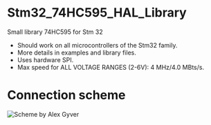 # Stm32_74HC595_HAL_Library
Small library 74HC595 for Stm 32

- Should work on all microcontrollers of the Stm32 family.
- More details in examples and library files.
- Uses hardware SPI.
- Max speed for ALL VOLTAGE RANGES (2-6V): 4 MHz/4.0 MBts/s.

# Connection scheme
![Scheme by Alex Gyver](https://github.com/Morshu8800/Stm32_74HC595_HAL_Library/74hc595scheme.png)
